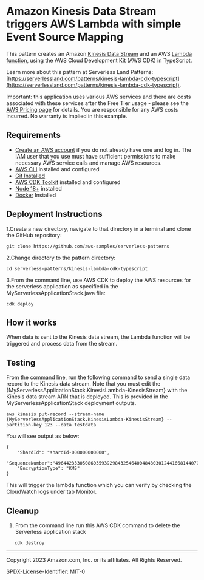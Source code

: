 # Amazon Kinesis Data Stream triggers AWS Lambda with simple Event Source Mapping

This pattern creates an Amazon [Kinesis Data Stream](https://docs.aws.amazon.com/streams/latest/dev/introduction.html) and an AWS [Lambda function](https://docs.aws.amazon.com/lambda/latest/dg/welcome.html), using the AWS Cloud Development Kit (AWS CDK) in TypeScript.

Learn more about this pattern at Serverless Land Patterns: [https://serverlessland.com/patterns/kinesis-lambda-cdk-typescript](https://serverlessland.com/patterns/kinesis-lambda-cdk-typescript).

Important: this application uses various AWS services and there are costs associated with these services after the Free Tier usage - please see the [AWS Pricing page](https://aws.amazon.com/pricing/) for details. You are responsible for any AWS costs incurred. No warranty is implied in this example.

## Requirements

* [Create an AWS account](https://portal.aws.amazon.com/gp/aws/developer/registration/index.html) if you do not already have one and log in. The IAM user that you use must have sufficient permissions to make necessary AWS service calls and manage AWS resources.
* [AWS CLI](https://docs.aws.amazon.com/cli/latest/userguide/install-cliv2.html) installed and configured
* [Git Installed](https://git-scm.com/book/en/v2/Getting-Started-Installing-Git)
* [AWS CDK Toolkit](https://docs.aws.amazon.com/cdk/latest/guide/cli.html) installed and configured
* [Node 18+](https://nodejs.org/en/download/current) installed
* [Docker](https://docs.docker.com/get-docker/) Installed

## Deployment Instructions

1.Create a new directory, navigate to that directory in a terminal and clone the GitHub repository:

```node
git clone https://github.com/aws-samples/serverless-patterns
```

2.Change directory to the pattern directory:

```node
cd serverless-patterns/kinesis-lambda-cdk-typescript
```

3.From the command line, use AWS CDK to deploy the AWS resources for the serverless application as specified in the MyServerlessApplicationStack.java file:

```node
cdk deploy
```

## How it works

When data is sent to the Kinesis data stream, the Lambda function will be triggered and process data from the stream.

## Testing

From the command line, run the following command to send a single data record to the Kinesis data stream. Note that you must edit the {MyServerlessApplicationStack.KinesisLambda-KinesisStream} with the Kinesis data stream ARN that is deployed. This is provided in the MyServerlessApplicationStack deployment outputs.

```node
aws kinesis put-record --stream-name {MyServerlessApplicationStack.KinesisLambda-KinesisStream} --partition-key 123 --data testdata
```

You will see output as below:

```node
{
    "ShardId": "shardId-000000000000",
    "SequenceNumber":"49644233305086035939298432546400484303012441668144070658",
    "EncryptionType": "KMS"
}
```

This will trigger the lambda function which you can verify by checking the CloudWatch logs under tab Monitor.

## Cleanup

1. From the command line run this AWS CDK command to delete the Serverless application stack

```node
   cdk destroy
```

----
Copyright 2023 Amazon.com, Inc. or its affiliates. All Rights Reserved.

SPDX-License-Identifier: MIT-0
